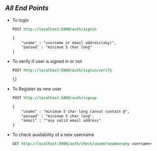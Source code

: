 ## *All End Points*

- To login 
  
  ```rest
  POST http://localhost:5000/auth/signin
  
  {
      "uname" : "username or email address(any)",
      "passwd" : "minimum 5 char long"
  }
  ```
  
- To verify if user is signed in or not
  
  ```rest
  POST http://localhost:5000/auth/signin/verify
  
  {}
  ```
  
- To Register as new user
  
  ```rest
  POST http://localhost:5000/auth/signup
  
  {
      "uname" : "minimum 5 char long cannot contain @",
      "passwd" : "minimum 5 char long",
      "email" : ""any valid email address"
  }
  ```
  
- To check availability of a new username
  
  ```rest
  GET http://localhost:5000/auth/check/uname?uname=<any username>
  ```